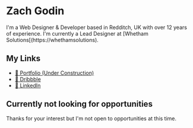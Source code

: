 # Zach Godin
I'm a Web Designer & Developer based in Redditch, UK with over 12 years of experience. I'm currently a Lead Designer at [Whetham Solutions[(https://whethamsolutions).

## My Links
* [🚀 Portfolio (Under Construction)](https://zch.gdn)
* [🎨 Dribbble](https://dribbble.com/zchgdn)
* [💼 LinkedIn](https://www.linkedin.com/in/zchgdn/)


## Currently not looking for opportunities 
Thanks for your interest but I'm not open to opportunities at this time.
